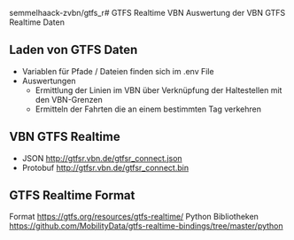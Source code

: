 semmelhaack-zvbn/gtfs_r# GTFS Realtime VBN
Auswertung der VBN GTFS Realtime Daten

## Laden von GTFS Daten
- Variablen für Pfade / Dateien finden sich im .env File
- Auswertungen
  - Ermittlung der Linien im VBN über Verknüpfung der Haltestellen mit den VBN-Grenzen
  - Ermitteln der Fahrten die an einem bestimmten Tag verkehren


## VBN GTFS Realtime
- JSON http://gtfsr.vbn.de/gtfsr_connect.json
- Protobuf http://gtfsr.vbn.de/gtfsr_connect.bin

## GTFS Realtime Format
Format https://gtfs.org/resources/gtfs-realtime/
Python Bibliotheken https://github.com/MobilityData/gtfs-realtime-bindings/tree/master/python
